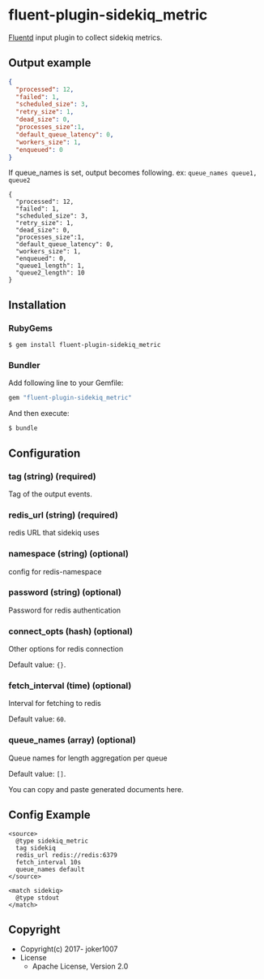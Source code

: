 # fluent-plugin-sidekiq_metric

[Fluentd](http://fluentd.org/) input plugin to collect sidekiq metrics.

## Output example

```json
{
  "processed": 12,
  "failed": 1,
  "scheduled_size": 3,
  "retry_size": 1,
  "dead_size": 0,
  "processes_size":1,
  "default_queue_latency": 0,
  "workers_size": 1,
  "enqueued": 0
}
```

If queue_names is set, output becomes following.
ex: `queue_names queue1, queue2`

```
{
  "processed": 12,
  "failed": 1,
  "scheduled_size": 3,
  "retry_size": 1,
  "dead_size": 0,
  "processes_size":1,
  "default_queue_latency": 0,
  "workers_size": 1,
  "enqueued": 0,
  "queue1_length": 1,
  "queue2_length": 10
}
```

## Installation

### RubyGems

```
$ gem install fluent-plugin-sidekiq_metric
```

### Bundler

Add following line to your Gemfile:

```ruby
gem "fluent-plugin-sidekiq_metric"
```

And then execute:

```
$ bundle
```

## Configuration

### tag (string) (required)

Tag of the output events.

### redis_url (string) (required)

redis URL that sidekiq uses

### namespace (string) (optional)

config for redis-namespace

### password (string) (optional)

Password for redis authentication

### connect_opts (hash) (optional)

Other options for redis connection

Default value: `{}`.

### fetch_interval (time) (optional)

Interval for fetching to redis

Default value: `60`.

### queue_names (array) (optional)

Queue names for length aggregation per queue

Default value: `[]`.

You can copy and paste generated documents here.

## Config Example

```
<source>
  @type sidekiq_metric
  tag sidekiq
  redis_url redis://redis:6379
  fetch_interval 10s
  queue_names default
</source>

<match sidekiq>
  @type stdout
</match>
```

## Copyright

* Copyright(c) 2017- joker1007
* License
  * Apache License, Version 2.0
